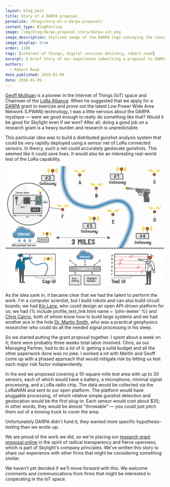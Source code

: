 ```yaml
---
layout: blog_post
title: Story of a DARPA proposal
permalink: /blog/story-of-a-darpa-proposal/
content_type: BlogPosting
image: /img/blog/darpa_proposal_story/darpa-iot.png
image_description: Stylized image of the DARPA logo conveying the concept of the Internet of Things.
image_display: true
order: 1100
tags: [internet of things, digital services delivery, robert read]
excerpt: A brief story of our experience submitting a proposal to DARPA to conduct research on the latest Low Power Wide Area Network technology.
authors:
  - Robert Read
date_published: 2018-01-09
date: 2018-01-09
---
```


[Geoff Mulligan](/about/#geoff-mulligan) is a pioneer in the Internet of Things (IoT) space and Chairman of the <a href="https://www.lora-alliance.org/">LoRa Alliance</a>. When he suggested that we apply for a <a href="https://www.darpa.mil/">DARPA</a> grant to exercise and prove out the latest Low Power Wide Area Network (LPWAN) technology, I was a little nervous about the DARPA mystique &mdash; were we good enough to really do something like that? Would it be good for Skylight even if we won? After all, doing a good job on a research grant is a heavy burden and research is unpredictable.

This particular idea was to build a distributed gunshot analysis system that could be very rapidly deployed using a sensor net of LoRa connected sensors. In theory, such a net could accurately geolocate gunshots. This seemed like it could save lives. It would also be an interesting real-world test of the LoRa capability.

![Dense Sense infographic.](/img/blog/darpa_proposal_story/dense-sense-infographic.png)

As the idea sank in, it became clear that we had the talent to perform the work. I'm a computer scientist, but I build robots and can also build circuit boards; we had [Kin Lane](/about/#kin-lane), who could design an open API-driven platform for us; we had {% include profile_text_link.html name = 'john-teeter' %} and [Chris Cairns](/about/#chris-cairns), both of whom know how to build large systems and we had another ace in the hole <a href="http://blindgoat.org/">Dr. Martin Smith</a>, who was a practical geophysics researcher who could do all the needed signal processing in his sleep.

So we started putting the grant proposal together. I spent about a week on it; there were probably three weeks total labor involved. Chris, as our Managing Partner, had to do a lot of it: getting a solid budget and all the other paperwork done was no joke. I worked a lot with Martin and Geoff come up with a phased approach that would mitigate risk by letting us test each major risk factor independently.

In the end we proposed covering a 10-square-mile test area with up to 30 sensors, each of which would have a battery, a microphone, minimal signal processing, and a LoRa radio chip. The data would be collected via the LoRaWAN and sent to our open platform. The platform would have pluggable processing, of which relative simple gunshot detection and geolocation would be the first plug-in. Each sensor would cost about $35; in other words, they would be almost "throwable" &mdash; you could just pitch them out of a moving truck to cover the area.

Unfortunately DARPA didn't fund it; they wanted more specific hypothesis-testing than we wrote-up.

We are proud of the work we did, so we're placing our <a href="https://github.com/skylight-hq/darpa-dense-sense-proposal/blob/master/README.md">research grant proposal online</a> in the spirit of radical transparency and fierce openness, which is part of Skylight's company principles. We've written this story to share our experience with other firms that might be considering something similar.

We haven't yet decided if we'll move forward with this. We welcome comments and communications from firms that might be interested in cooperating in the IoT space.
